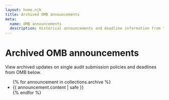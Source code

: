 ```yaml
---
layout: home.njk
title: Archived OMB announcements
meta:
  name: OMB announcements
  description: Historical announcements and deadline information from the Office of Management and Budget.
---
```


# Archived OMB announcements

View archived updates on single audit submission policies and deadlines from OMB below.

<div
  class="usa-summary-box"
  role="region"
  aria-labelledby="summary-box-key-information">
  <div class="usa-summary-box__body">
    <div class="usa-summary-box__text">
      <ul class="usa-list">
      {% for announcement in collections.archive %}
          <li>{{ announcement.content | safe }}</li>
      {% endfor %}
      </ul>
    </div>
  </div>
</div>